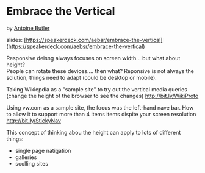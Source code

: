 # Embrace the Vertical
by [Antoine Butler](http://twitter.com/aebsr)

slides: [https://speakerdeck.com/aebsr/embrace-the-vertical](https://speakerdeck.com/aebsr/embrace-the-vertical)

Responsive deisng always focuses on screen width... but what about height?  
People can rotate these devices.... then what? Reponsive is not always the solution, things need to adapt (could be desktop or mobile).  


Taking Wikiepdia as a "sample site" to try out the vertical media queries (change the height of the browser to see the changes)
http://bit.ly/WikiProto  


Using vw.com as a sample site, the focus was the left-hand nave bar. How to allow it to support more than 4 items items dispite your screen resolution
http://bit.ly/StickyNav  

This concept of thinking abou the height can apply to lots of different things:
* single page natigation
* galleries
* scolling sites
